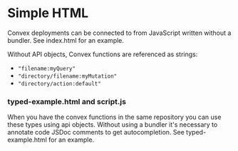 # Simple HTML

Convex deployments can be connected to from JavaScript written without a
bundler. See index.html for an example.

Without API objects, Convex functions are referenced as strings:

- `"filename:myQuery"`
- `"directory/filename:myMutation"`
- `"directory/action:default"`

### typed-example.html and script.js

When you have the convex functions in the same repository you can use these
types using api objects. Without using a bundler it's necessary to annotate code
JSDoc comments to get autocompletion. See typed-example.html for an example.
